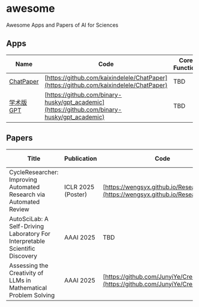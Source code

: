 # awesome
Awesome Apps and Papers of AI for Sciences


## Apps

|  Name  | Code | Core Function | Classification | Features | Detailed    |
| ----------- | ----------- | ----------- | ----------- | ----------- | ----------- | 
| [ChatPaper](https://chatpaper.com/) | [https://github.com/kaixindelele/ChatPaper](https://github.com/kaixindelele/ChatPaper) | TBD | TBD | TBD | TBD |
| [学术版GPT](https://academic.chatwithpaper.org/) | [https://github.com/binary-husky/gpt_academic](https://github.com/binary-husky/gpt_academic) | TBD | TBD | TBD | TBD |


## Papers

|  Title  |  Publication  | Code | Core Idea | Classification | Features    | Detailed    |
| ----------- | ----------- | ----------- | ----------- | ----------- | ----------- | ----------- |
| CycleResearcher: Improving Automated Research via Automated Review | ICLR 2025 (Poster) | [https://wengsyx.github.io/Researcher](https://wengsyx.github.io/Researcher) | TBD | TBD | TBD | TBD |
| AutoSciLab: A Self-Driving Laboratory For Interpretable Scientific Discovery | AAAI 2025 | TBD | TBD | TBD | TBD | TBD |
| Assessing the Creativity of LLMs in Mathematical Problem Solving | AAAI 2025 | [https://github.com/JunyiYe/CreativeMath](https://github.com/JunyiYe/CreativeMath) | TBD | TBD | TBD | TBD |